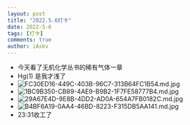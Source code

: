 ```yaml
--- 
layout: post 
title: "2022.5.6打卡" 
date: 2022-5-6
tags: [打卡] 
comments: true 
author: iAskv
--- 
```


- 今天看了无机化学丛书的稀有气体一章 
- Hg(1) 是我才浅了 
- ![FC30ED16-449C-403B-96C7-313B64FC1B54.md.jpg](https://www.z4a.net/images/2022/05/06/FC30ED16-449C-403B-96C7-313B64FC1B54.md.jpg) 
- ![1BC9B350-CB89-4AE9-B9B2-1F7FE58777B4.md.jpg](https://z4a.net/images/2022/05/06/1BC9B350-CB89-4AE9-B9B2-1F7FE58777B4.md.jpg) 
- ![29A67E4D-9E8B-4DD2-AD0A-654A7FB0182C.md.jpg](https://z4a.net/images/2022/05/06/29A67E4D-9E8B-4DD2-AD0A-654A7FB0182C.md.jpg) 
- ![B4BF6A19-0AA4-46BD-8223-F315DB5AA141.md.jpg](https://z4a.net/images/2022/05/06/B4BF6A19-0AA4-46BD-8223-F315DB5AA141.md.jpg) 
- 23:31收工了 
